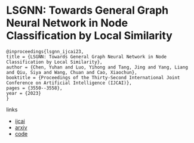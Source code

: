 # LSGNN: Towards General Graph Neural Network in Node Classification by Local Similarity

```
@inproceedings{lsgnn_ijcai23,
title = {LSGNN: Towards General Graph Neural Network in Node Classification by Local Similarity},
author = {Chen, Yuhan and Luo, Yihong and Tang, Jing and Yang, Liang and Qiu, Siya and Wang, Chuan and Cao, Xiaochun},
booktitle = {Proceedings of the Thirty-Second International Joint Conference on Artificial Intelligence (IJCAI)},
pages = {3550--3558},
year = {2023}
}
```

links
- [ijcai](https://www.ijcai.org/proceedings/2023/395)
- [arxiv](https://github.com/draym28/LSGNN)
- [code](https://github.com/draym28/LSGNN)
